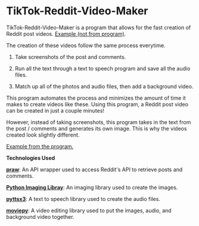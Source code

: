# TikTok-Reddit-Video-Maker
TikTok-Reddit-Video-Maker is a program that allows for the fast creation of Reddit post videos. [Example (not from program)](https://drive.google.com/file/d/1kTiszkrgCUG79NPJkZ4fyuMjUfocPST5/view?usp=sharing).

The creation of these videos follow the same process everytime.

1. Take screenshots of the post and comments.

2. Run all the text through a text to speech program and save all the audio files.

3. Match up all of the photos and audio files, then add a background video.

This program automates the process and minimizes the amount of time it makes to create videos like these. Using this program, a Reddit post video can be
created in just a couple minutes!

However, instead of taking screenshots, this program takes in 
the text from the post / comments and generates its own image. This is why the videos created look slightly different.

[Example from the program.](https://drive.google.com/file/d/1jWFKt1zExwBWicJNOsxYAUv6-a3OFTDg/view?usp=sharing)

**Technologies Used**

[**praw**](https://github.com/praw-dev/praw): An API wrapper used to access Reddit's API to retrieve posts and comments.

[**Python Imaging Libray**](https://github.com/python-pillow/Pillow): An imaging library used to create the images.

[**pyttsx3**](https://github.com/nateshmbhat/pyttsx3): A text to speech library used to create the audio files.

[**moviepy**](https://github.com/Zulko/moviepy): A video editing library used to put the images, audio, and background video together.
